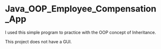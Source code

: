 # Java_OOP_Employee_Compensation_App
I used this simple program to practice with the OOP concept of Inheritance. 

This project does not have a GUI.
